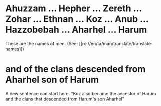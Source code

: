 # Ahuzzam ... Hepher ... Zereth ... Zohar ... Ethnan ... Koz ... Anub ... Hazzobebah ... Aharhel ... Harum

These are the names of men. (See: [[rc://en/ta/man/translate/translate-names]])

# and of the clans descended from Aharhel son of Harum

A new sentence can start here. "Koz also became the ancestor of Harum and the clans that descended from Harum's son Aharhel"

